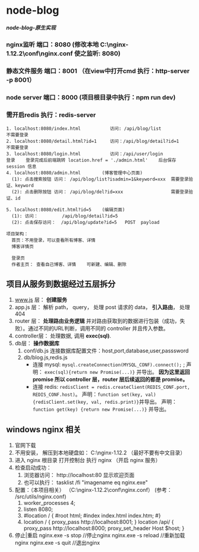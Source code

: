 # node-blog
***node-blog-原生实现***


### nginx监听   端口：8080    (修改本地 C:\nginx-1.12.2\conf\nginx.conf  使之监听: 8080)
### 静态文件服务 端口：8001   （在view中打开cmd  执行：http-server -p 8001）
### node server 端口：8000    (项目根目录中执行：npm run dev)
### 需开启redis  执行：redis-server

```
1. localhost:8080/index.html           访问: /api/blog/list           不需要登录
2. localhost:8080/detail.html?id=1     访问：/api/blog/detail?id=1    不需要登录
3. localhost:8080/login.html           访问：/api/user/login          登录    登录完成后前端跳转 location.href = './admin.html'    后台保存 session 信息
4. localhost:8080/admin.html        (博客管理中心页面)
  (1): 点击搜索按钮 访问： /api/blog/list?isadmin=1&keyword=xxx  需要登录验证、keyword
  (2): 点击删除按钮 访问： /api/blog/del?id=xxx                  需要登录验证、id

5. localhost:8080/edit.html?id=5    (编辑页面)
  (1): 访问：         /api/blog/detail?id=5    
  (2): 点击保存访问：  /api/blog/update?id=5   POST  payload

项目架构：
  首页：不用登录，可以查看所有博客、详情
  博客详情页

  登录页
  作者主页： 查看自己博客、详情    可新建、编辑、删除

```

## 项目从服务到数据经过五层拆分
1. www.js 层：  **创建服务**
2. app.js 层：  解析 path， query， 处理 post 请求的 data， **引入路由**， 处理404
3. router 层：  **处理路由业务逻辑** 并对路由获取到的数据进行包装（成功，失败）。通过不同的URL判断，调用不同的 controller 并且传入参数。
4. controller层：  处理数据, 调用 **exec(sql)**.
5. db层： **操作数据库**
   1. conf/db.js 连接数据库配置文件：host,port,database,user,passsword
   2. db/blog.js,redis.js 
      - 连接 mysql: `mysql.createConnection(MYSQL_CONF).connect();` ;
      声明： `exec(sql){return new Promise(...)}` 并导出。 **因为这里返回 promise 所以 controller 层，router 层后续返回的都是 promise。**
      - 连接 redis: `redisClient = redis.createClient(REDIS_CONF.port, REDIS_CONF.host)`。
      声明：`function set(key, val){redisClient.set(key, val, redis.print)}`并导出。
      声明：`function get(key) {return new Promise(...)}` 并导出。


## windows nginx 相关
1. 官网下载
2. 不用安装， 解压到本地硬盘如：     C:\nginx-1.12.2       （最好不要有中文目录）
3. 进入 nginx 根目录  打开控制台  执行 nginx               （开启 nginx 服务）
4. 检查启动成功：
   1. 浏览器访问： http://localhost:80   显示欢迎页面
   2. 也可以执行：  tasklist /fi "imagename eq nginx.exe"
5. 配置：（本项目相关）  （C:\nginx-1.12.2\conf\nginx.conf）     (参考： /src/utils/nginx.conf)
   1. worker_processes  4;
   2. listen       8080;
   3. #location / {
     #root   html;
     #index  index.html index.htm;
     #}
   4. location / {
        proxy_pass http://localhost:8001;
      }
      location /api/ {
        proxy_pass http://localhost:8000;
        proxy_set_header Host $host;
      }
6. 停止|重启
  nginx.exe -s stop                    //停止nginx
  nginx.exe -s reload                  //重新加载nginx
  nginx.exe -s quit                    //退出nginx